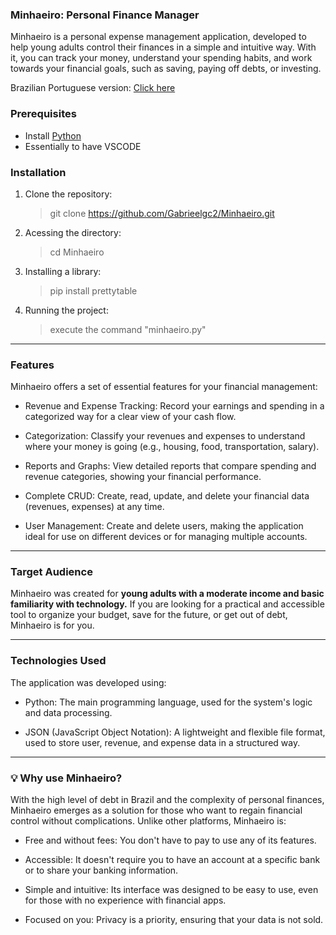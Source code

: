 ### Minhaeiro: Personal Finance Manager
Minhaeiro is a personal expense management application, developed to help young adults control their finances in a simple and intuitive way. With it, you can track your money, understand your spending habits, and work towards your financial goals, such as saving, paying off debts, or investing.

Brazilian Portuguese version: [Click here](READMEpt-br.md)

### Prerequisites
- Install [Python](https://www.python.org/downloads/)
- Essentially to have VSCODE

### Installation
1. Clone the repository:
   > git clone https://github.com/Gabrieelgc2/Minhaeiro.git
2. Acessing the directory:
   > cd Minhaeiro
3. Installing a library:
   > pip install prettytable
4. Running the project:
   > execute the command "minhaeiro.py"

<hr>

### Features
Minhaeiro offers a set of essential features for your financial management:

- Revenue and Expense Tracking: Record your earnings and spending in a categorized way for a clear view of your cash flow.

- Categorization: Classify your revenues and expenses to understand where your money is going (e.g., housing, food, transportation, salary).

- Reports and Graphs: View detailed reports that compare spending and revenue categories, showing your financial performance.

- Complete CRUD: Create, read, update, and delete your financial data (revenues, expenses) at any time.

- User Management: Create and delete users, making the application ideal for use on different devices or for managing multiple accounts.
<hr>

### Target Audience
Minhaeiro was created for **young adults with a moderate income and basic familiarity with technology.** If you are looking for a practical and accessible tool to organize your budget, save for the future, or get out of debt, Minhaeiro is for you.
<hr>

### Technologies Used
The application was developed using:

- Python: The main programming language, used for the system's logic and data processing.

- JSON (JavaScript Object Notation): A lightweight and flexible file format, used to store user, revenue, and expense data in a structured way.

<hr>

### 💡 Why use Minhaeiro?
With the high level of debt in Brazil and the complexity of personal finances, Minhaeiro emerges as a solution for those who want to regain financial control without complications. Unlike other platforms, Minhaeiro is:

- Free and without fees: You don't have to pay to use any of its features.

- Accessible: It doesn't require you to have an account at a specific bank or to share your banking information.

- Simple and intuitive: Its interface was designed to be easy to use, even for those with no experience with financial apps.

- Focused on you: Privacy is a priority, ensuring that your data is not sold.
